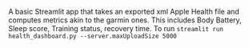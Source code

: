 A basic Streamlit app that takes an exported xml Apple Health file and computes metrics akin to the garmin ones. This includes Body Battery, Sleep score, Training status, recovery time.
To run 
` streamlit run health_dashboard.py --server.maxUploadSize 5000  
`
